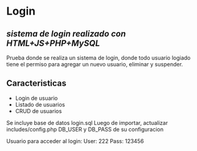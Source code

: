 # Login 
## _sistema de login realizado con HTML+JS+PHP+MySQL_



Prueba donde se realiza un sistema de login, donde todo usuario logiado tiene el permiso para agregar un nuevo usuario, eliminar y suspender.


## Caracteristicas

- Login de usuario
- Listado de usuarios
- CRUD de usuarios



Se incluye base de datos login.sql
Luego de importar, actualizar includes/config.php DB_USER y DB_PASS de su configuracion

Usuario para acceder al login:
User: 222
Pass: 123456
